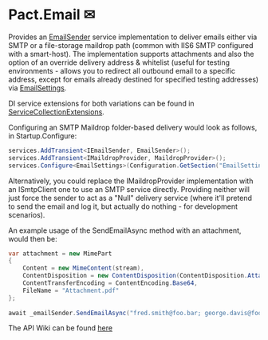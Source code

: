 # Pact.Email ✉
Provides an [EmailSender](./EmailSender.cs) service implementation to deliver emails either via SMTP or a file-storage maildrop path (common with IIS6 SMTP configured with a smart-host).
The implementation supports attachments and also the option of an override delivery address & whitelist (useful for testing environments - allows you to redirect all outbound email to a specific address, except for emails already destined for specified testing addresses) via [EmailSettings](./EmailSettings.cs).

DI service extensions for both variations can be found in [ServiceCollectionExtensions](./ServiceCollectionExtensions.cs).

Configuring an SMTP Maildrop folder-based delivery would look as follows, in Startup.Configure:

```c#
services.AddTransient<IEmailSender, EmailSender>();
services.AddTransient<IMaildropProvider, MaildropProvider>();
services.Configure<EmailSettings>(Configuration.GetSection("EmailSettings"));
```

Alternatively, you could replace the IMaildropProvider implementation with an ISmtpClient one to use an SMTP service directly.
Providing neither will just force the sender to act as a "Null" delivery service (where it'll pretend to send the email and log it, but actually do nothing - for development scenarios).

An example usage of the SendEmailAsync method with an attachment, would then be:

```c#
var attachment = new MimePart
{
    Content = new MimeContent(stream),
    ContentDisposition = new ContentDisposition(ContentDisposition.Attachment),
    ContentTransferEncoding = ContentEncoding.Base64,
    FileName = "Attachment.pdf"
};
  
await _emailSender.SendEmailAsync("fred.smith@foo.bar; george.davis@foo.bar", "Hello World!", "Howdy", attachment);
```

The API Wiki can be found [here](https://github.com/assureddt/pact/wiki/Pact-Email-Index)
